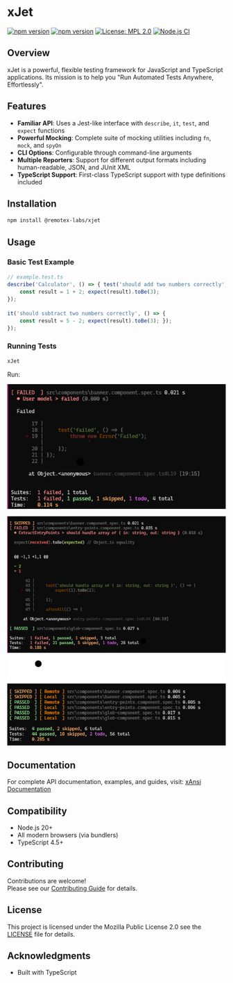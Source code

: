 # xJet

[![npm version](https://img.shields.io/badge/Documentation-orange?logo=typescript&logoColor=f5f5f5)](https://remotex-labs.github.io/xJet/)
[![npm version](https://img.shields.io/npm/v/@remotex-labs/xjet.svg)](https://www.npmjs.com/package/@remotex-labs/xjet)
[![License: MPL 2.0](https://img.shields.io/badge/License-MPL_2.0-brightgreen.svg)](https://opensource.org/licenses/MPL-2.0)
[![Node.js CI](https://github.com/remotex-labs/xJet/actions/workflows/node.js.yml/badge.svg)](https://github.com/remotex-labs/xJet/actions/workflows/node.js.yml)

## Overview

xJet is a powerful, flexible testing framework for JavaScript and TypeScript applications. 
Its mission is to help you "Run Automated Tests Anywhere, Effortlessly".

## Features

- **Familiar API**: Uses a Jest-like interface with `describe`, `it`, `test`, and `expect` functions
- **Powerful Mocking**: Complete suite of mocking utilities including `fn`, `mock`, and `spyOn`
- **CLI Options**: Configurable through command-line arguments
- **Multiple Reporters**: Support for different output formats including human-readable, JSON, and JUnit XML
- **TypeScript Support**: First-class TypeScript support with type definitions included

## Installation

```bash
npm install @remotex-labs/xjet
```

## Usage

### Basic Test Example

```ts
// example.test.ts 
describe('Calculator', () => { test('should add two numbers correctly', () => { 
    const result = 1 + 2; expect(result).toBe(3); 
});

it('should subtract two numbers correctly', () => { 
    const result = 5 - 2; expect(result).toBe(3); }); 
});
```

### Running Tests

```bash
xJet
```

Run:

![Run](./docs/src/public/images/run.png)

![Run](./docs/src/public/images/run1.png)

![Run](./docs/src/public/images/run2.png)


## Documentation
For complete API documentation, examples, and guides, visit: [xAnsi Documentation](https://remotex-labs.github.io/xAnsi/)

## Compatibility
- Node.js 20+
- All modern browsers (via bundlers)
- TypeScript 4.5+

## Contributing
Contributions are welcome!\
Please see our [Contributing Guide](CONTRIBUTING.md) for details.

## License
This project is licensed under the Mozilla Public License 2.0 see the [LICENSE](LICENSE) file for details.

## Acknowledgments
- Built with TypeScript
